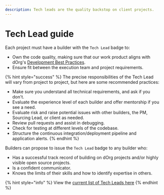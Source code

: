 ```yaml
---
description: Tech leads are the quality backstop on client projects.
---
```


# Tech Lead guide

Each project must have a builder with the `Tech Lead` badge to:

* Own the code quality, making sure that our work product aligns with dOrg's [Development Best Practices](../resources/best-practice-overview/).
* Ensure fit between the execution team and project requirements.

{% hint style="success" %}
The precise responsibilities of the Tech Lead will vary from project to project, but here are some recommended practices:

* Make sure you understand all technical requirements, and ask if you don't.
* Evaluate the experience level of each builder and offer mentorship if you see a need.
* Evaluate risk and raise potential issues with other builders, the PM, Sourcing Lead, or client as needed.
* Review pull requests and assist in debugging.
* Check for testing at different levels of the codebase.
* Structure the continuous integration/deployment pipeline and application alerts.
{% endhint %}

Builders can propose to issue the `Tech Lead` badge to any builder who:

* Has a successful track record of building on dOrg projects and/or highly visible open source projects.
* Is a confident communicator.
* Knows the limits of their skills and how to identify expertise in others.

{% hint style="info" %}
View the [current list of Tech Leads here](https://forum.dorg.tech/g/Tech-Lead)
{% endhint %}

